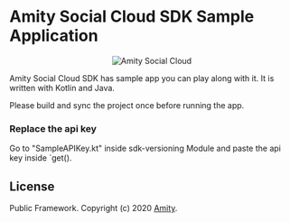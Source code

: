 # Amity Social Cloud SDK Sample Application
<p align="center" >
  <img src="https://global-uploads.webflow.com/5eddccffdb3c6a27f79757c1/5ff5db45969f34cbb904c786_amity-social-cloud-logo.svg" alt="Amity Social Cloud" title="Amity Social Cloud SDK">
</p>

Amity Social Cloud SDK has sample app you can play along with it. It is written with Kotlin and Java.

Please build and sync the project once before running the app.

### Replace the api key
Go to "SampleAPIKey.kt" inside sdk-versioning Module and paste the api key inside `get().

## License

Public Framework. Copyright (c) 2020 [Amity](https://amity.co).
